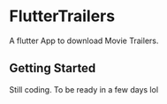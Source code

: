 # FlutterTrailers

A flutter App to download Movie Trailers.

## Getting Started
Still coding. To be ready in a few days lol
